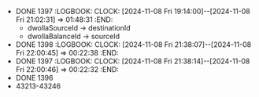 - DONE 1397
  :LOGBOOK:
  CLOCK: [2024-11-08 Fri 19:14:00]--[2024-11-08 Fri 21:02:31] =>  01:48:31
  :END:
	- dwollaSourceId -> destinationId
	- dwollaBalanceId -> sourceId
- DONE 1398
  :LOGBOOK:
  CLOCK: [2024-11-08 Fri 21:38:07]--[2024-11-08 Fri 22:00:45] =>  00:22:38
  :END:
- DONE 1397
  :LOGBOOK:
  CLOCK: [2024-11-08 Fri 21:38:14]--[2024-11-08 Fri 22:00:46] =>  00:22:32
  :END:
- DONE 1396
- 43213-43246